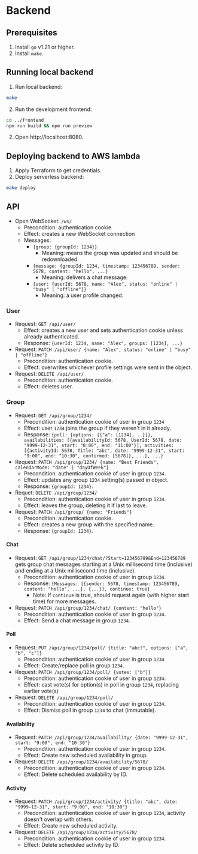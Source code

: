 # Backend

## Prerequisites

1. Install `go` v1.21 or higher.
2. Install `make`.

## Running local backend

1. Run local backend:
```sh
make
```
2. Run the development frontend:
```sh
cd ../frontend
npm run build && npm run preview
```
2. Open http://localhost:8080.

## Deploying backend to AWS lambda

1. Apply Terraform to get credentials.
2. Deploy serverless backend:
```sh
make deploy
```

## API
- Open WebSocket: `/ws/`
  - Precondition: authentication cookie
  - Effect: creates a new WebSocket connection
  - Messages:
    - `{group: {groupId: 1234}}`
      - Meaning: means the group was updated and should be redownloaded.
    - `{message: {groupId: 1234, timestamp: 123456789, sender: 5678, content: "hello", ...}`
      - Meaning: delivers a chat message.
    - `{user: {userId: 5678, name: "Alex", status: "online" | "busy" | "offline"}}`
      - Meaning: a user profile changed.

### User
- Request: `GET /api/user/`
  - Effect: creates a new user and sets authentication cookie unless already authenticated.
  - Response: `{userId: 1234, name: "Alex", groups: [1234], ...}`
- Request: `PATCH /api/user/ {name: "Alex", status: "online" | "busy" | "offline"}`
  - Precondition: authentication cookie.
  - Effect: overwrites whichever profile settings were sent in the object.
- Request: `DELETE /api/user/`
  - Precondition: authentication cookie.
  - Effect: deletes user.

### Group
- Request: `GET /api/group/1234/`
  - Precondition: authentication cookie of user in group `1234`
  - Effect: user `1234` joins the group if they weren't in it already.
  - Response: `{poll: {options: [{"a": [1234], ..}]}, availabilities: [{availabilityId: 5678, UserId: 5678, date: "9999-12-31", start: "8:00", end: "11:00"}], activities: [{activityId: 5678, Title: "abc", date: "9999-12-31", start: "9:00", end: "10:30", confirmed: [5678]}, ...], ...}`
- Request: `PATCH /api/group/1234/ {name: "Best Friends", calendarMode: "date" | "dayOfWeek"}`
  - Precondition: authentication cookie of user in group `1234`.
  - Effect: updates any group `1234` setting(s) passed in object.
  - Response: `{groupId: 1234}`.
- Requet: `DELETE /api/group/1234/`
  - Precondition: authentication cookie of user in group `1234`.
  - Effect: leaves the group, deleting it if last to leave.
- Request: `PATCH /api/group/ {name: "Friends"}`
  - Precondition: authentication cookie.
  - Effect: creates a new group with the specified name.
  - Response: `{groupId: 1234}`.

#### Chat
- Request: `GET /api/group/1234/chat/?Start=123456789&End=123456789` gets group chat messages starting at a Unix millisecond time (inclusive) and ending at a Unix millisecond time (inclusive).
  - Precondition: authentication cookie of user in group `1234`.
  - Response: `{Messages: [{sender: 5678, timestamp: 123456789, content: "hello", ...}, {...}], continue: true}`
    - Note: If `continue` is true, should request again (with higher start time) for more messages.
- Request: `PATCH /api/group/1234/chat/ {content: "hello"}`
  - Precondition: authentication cookie of user in group `1234`.
  - Effect: Send a chat message in group `1234`.

#### Poll
- Request: `PUT /api/group/1234/poll/ {title: "abc?", options: ["a", "b", "c"]}`
  - Precondition: authentication cookie of user in group `1234`
  - Effect: Create/replace poll in group `1234`.
- Request: `PATCH /api/group/1234/poll/ {votes: ["b"]}`
  - Precondition: authentication cookie of user in group `1234`.
  - Effect: cast vote(s) for option(s) in poll in group `1234`, replacing earlier vote(s)
- Request: `DELETE /api/group/1234/poll/`
  - Precondition: authentication cookie of user in group `1234`.
  - Effect: Dismiss poll in group `1234` to chat (immutable).

#### Availability
- Request: `PATCH /api/group/1234/availability/ {date: "9999-12-31", start: "9:00", end: "10:30"}`
  - Precondition: authentication cookie of user in group `1234`.
  - Effect: Create new scheduled availability in group.
- Request: `DELETE /api/group/1234/availability/5678/`
  - Precondition: authentication cookie of user in group `1234`.
  - Effect: Delete scheduled availability by ID.

#### Activity
- Request: `PATCH /api/group/1234/activity/ {title: "abc", date: "9999-12-31", start: "9:00", end: "10:30"}`
  - Precondition: authentication cookie of user in group `1234`, activity doesn't overlap with others.
  - Effect: Create new scheduled activity.
- Request: `DELETE /api/group/1234/activity/5678/`
  - Precondition: authentication cookie of user in group `1234`.
  - Effect: Delete scheduled activity by ID.